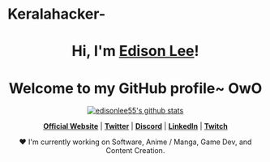 # Keralahacker-
<h1 align="center">Hi, I'm <a href="https://www.edisonlee55.com">Edison Lee</a>!</h1>
<h1 align="center">Welcome to my GitHub profile~ OwO</h1> 
<p align="center">   <a href="https://github.com/edisonlee55"><img src="https://github-readme-stats.vercel.app/api?username=edisonlee55&hide_border=true&show_icons=true" alt="edisonlee55's github stats"></a>
</p> 
<p align="center">   <strong><a href="https://www.edisonlee55.com">Official Website</a></strong> |   <strong><a href="https://twitter.com/edisonlee55">Twitter</a></strong> |   <strong><a href="https://discord.gg/nYXzaUS">Discord</a></strong> |   <strong><a href="https://www.linkedin.com/in/edisonlee55">LinkedIn</a></strong> |   <strong><a href="https://www.twitch.tv/edisonlee55">Twitch</a></strong>
</p> 
<p align="center">❤ I'm currently working on Software, Anime / Manga, Game Dev, and Content Creation.</p> 
<!--
**edisonlee55/edisonlee55** is a ✨ _special_ ✨ repository because its `README.md` (this file) appears on your GitHub profile. 
Here are some ideas to get you started: 
- 🔭 I’m currently working on ...
- 🌱 I’m currently learning ...
- 👯 I’m looking to collaborate on ...
- 🤔 I’m looking for help with ...
- 💬 Ask me about ...
- 📫 How to reach me: ...
- 😄 Pronouns: ...
- ⚡ Fun fact: ...
-->
